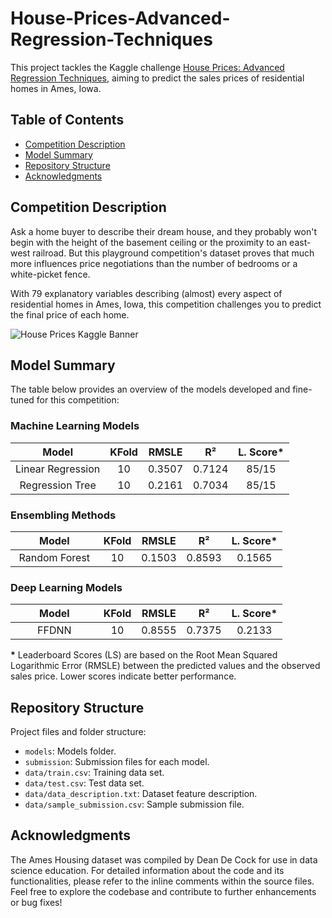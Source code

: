 # House-Prices-Advanced-Regression-Techniques
This project tackles the Kaggle challenge [House Prices: Advanced Regression Techniques](https://www.kaggle.com/competitions/house-prices-advanced-regression-techniques), aiming to predict the sales prices of residential homes in Ames, Iowa. 


## Table of Contents
- [Competition Description](#competition-description)
- [Model Summary](#model-summary)
- [Repository Structure](#repository-structure)
- [Acknowledgments](#acknowledgments)

## Competition Description
Ask a home buyer to describe their dream house, and they probably won't begin with the height of the basement ceiling or the proximity to an east-west railroad. But this playground competition's dataset proves that much more influences price negotiations than the number of bedrooms or a white-picket fence.

With 79 explanatory variables describing (almost) every aspect of residential homes in Ames, Iowa, this competition challenges you to predict the final price of each home.

![House Prices Kaggle Banner](https://storage.googleapis.com/kaggle-media/competitions/House%20Prices/kaggle_5407_media_housesbanner.png)


## Model Summary

The table below provides an overview of the models developed and fine-tuned for this competition:

### Machine Learning Models

| <img width=38/>Model<img width=38/>               | KFold | RMSLE | R²   | L. Score* |
|:---------------------------------------------:|:-----:|:------:|:-----------:|:----------:|
| Linear Regression                             |   10  | 0.3507 | 0.7124 |     85/15   |    0.2004  |
| Regression Tree                               |   10  | 0.2161 | 0.7034 |     85/15   |    0.17341  |

### Ensembling Methods

| <img width=38/>Model<img width=38/>                 | KFold | RMSLE | R²    | L. Score* |
|:-----------------------------------------------:|:-----:|:------:|:-----------:|:----------:|
| Random Forest                                   |   10  | 0.1503 | 0.8593 |  0.1565  |

### Deep Learning Models

| <img width=38/>Model<img width=38/> | KFold | RMSLE | R²  | L. Score* |
|:--------------------------:|:-----:|:------:|:-----------:|:----------:|
| FFDNN                      |   10  | 0.8555 | 0.7375 |  0.2133  |  


**\*** Leaderboard Scores (LS) are based on the Root Mean Squared Logarithmic Error (RMSLE) between the predicted values and the observed sales price. Lower scores indicate better performance.


## Repository Structure

Project files and folder structure:
- `models`: Models folder.
- `submission`: Submission files for each model.
- `data/train.csv`: Training data set.
- `data/test.csv`: Test data set.
- `data/data_description.txt`: Dataset feature description.
- `data/sample_submission.csv`: Sample submission file.

## Acknowledgments

The Ames Housing dataset was compiled by Dean De Cock for use in data science education. For detailed information about the code and its functionalities, please refer to the inline comments within the source files. Feel free to explore the codebase and contribute to further enhancements or bug fixes!
